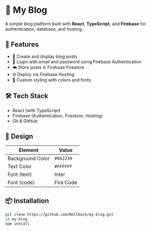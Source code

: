 # 📝 My Blog

A simple blog platform built with **React**, **TypeScript**, and **Firebase** for authentication, database, and hosting.

## 🚀 Features

- 📰 Create and display blog posts
- 🔐 Login with email and password using Firebase Authentication
- ☁️ Store posts in Firebase Firestore
- 🌐 Deploy via Firebase Hosting
- 🎨 Custom styling with colors and fonts

## 🛠 Tech Stack

- React (with TypeScript)
- Firebase (Authentication, Firestore, Hosting)
- Git & GitHub

## 🎨 Design

| Element          | Value       |
|------------------|-------------|
| Background Color | `#0A2239`   |
| Text Color       | `#FFFFFF`   |
| Font (text)      | Inter       |
| Font (code)      | Fira Code   |

## 📦 Installation

```bash
git clone https://github.com/Nellbeck/my-blog.git
cd my-blog
npm install

